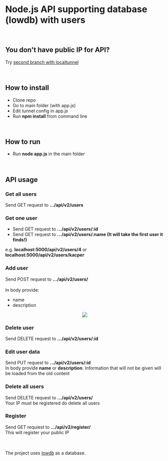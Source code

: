 # Node.js API supporting database (lowdb) with users

<br/>

## You don't have public IP for API?
Try [second branch with localtunnel](https://github.com/Kacper1263/node.js-API-lowdb/tree/localtunnel) 

<br/>

## How to install
 
 - Clone repo
 - Go to main folder (with app.js)
 - Edit tunnel config in app.js
 - Run <b>npm install</b> from command line
 
 <br/>
 
## How to run
 
 - Run <b>node app.js</b> in the main folder
 
 <br/>
 
## API usage

 ### Get all users
  Send GET request to <b>.../api/v2/users</b>
 ### Get one user
  - Send GET request to <b>.../api/v2/users/:id</b>
  - Send GET request to <b>.../api/v2/users/:name (It will take the first user it finds!)</b>
  
  e.g. <b>localhost:5000/api/v2/users/4</b> or <b>localhost:5000/api/v2/users/kacper</b>
  
 ### Add user
  Send POST request to <b>.../api/v2/users/</b> <br/>
  <br/>
  In body provide:
   - name
   - description <br/>
   <p align="center">
    <img src="https://user-images.githubusercontent.com/43702481/63639411-f20d6600-c692-11e9-84df-d0bfdc44c3d1.png" />
   </p>
   
 ### Delete user
  Send DELETE request to <b>.../api/v2/users/:id</b>
 
 ### Edit user data
  Send PUT request to <b>.../api/v2/users/:id</b>  
  In body provide <b>name</b> or <b>description</b>. Information that will not be given will be loaded from the old content
  
 ### Delete all users
  Send DELETE request to <b>.../api/v2/users/</b><br />
  Your IP must be registered do delete all users
  
 ### Register
  Send GET requiest to <b>.../api/v2/register/</b><br />
  This will register your public IP <br/><br/><br/>

The project uses [lowdb](https://www.npmjs.com/package/lowdb) as a database.
